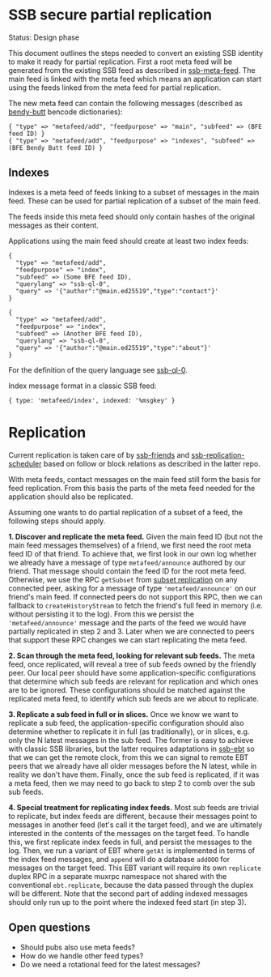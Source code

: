 # SSB secure partial replication

Status: Design phase

This document outlines the steps needed to convert an existing SSB
identity to make it ready for partial replication. First a root meta
feed will be generated from the existing SSB feed as described in
[ssb-meta-feed]. The main feed is linked with the meta feed which
means an application can start using the feeds linked from the meta
feed for partial replication.

The new meta feed can contain the following messages (described
as [bendy-butt] bencode dictionaries):

```
{ "type" => "metafeed/add", "feedpurpose" => "main", "subfeed" => (BFE feed ID) }
{ "type" => "metafeed/add", "feedpurpose" => "indexes", "subfeed" => (BFE Bendy Butt feed ID) }
```

## Indexes

Indexes is a meta feed of feeds linking to a subset of messages in the
main feed. These can be used for partial replication of a subset of
the main feed.

The feeds inside this meta feed should only contain hashes of the
original messages as their content.

Applications using the main feed should create at least two index
feeds:

```
{ 
  "type" => "metafeed/add",
  "feedpurpose" => "index", 
  "subfeed" => (Some BFE feed ID),
  "querylang" => "ssb-ql-0",
  "query" => '{"author":"@main.ed25519","type":"contact"}'
}

{ 
  "type" => "metafeed/add",
  "feedpurpose" => "index", 
  "subfeed" => (Another BFE feed ID),
  "querylang" => "ssb-ql-0",
  "query" => '{"author":"@main.ed25519","type":"about"}'
}
```

For the definition of the query language see [ssb-ql-0].

Index message format in a classic SSB feed:

```
{ type: 'metafeed/index', indexed: '%msgkey' }
```

# Replication

Current replication is taken care of by [ssb-friends] and 
[ssb-replication-scheduler] based on follow or block relations as 
described in the latter repo.

With meta feeds, contact messages on the main feed still form the
basis for feed replication. From this basis the parts of the meta feed
needed for the application should also be replicated. 

Assuming one wants to do partial replication of a subset of a feed,
the following steps should apply.

**1. Discover and replicate the meta feed.** Given the main feed ID
(but not the main feed messages themselves) of a friend, we first need
the root meta feed ID of that friend. To achieve that, we first look
in our own log whether we already have a message of type
`metafeed/announce` authored by our friend. That message should
contain the feed ID for the root meta feed. Otherwise, we use the RPC
`getSubset` from [subset replication] on any connected peer, asking
for a message of type `'metafeed/announce'` on our friend's main
feed. If connected peers do not support this RPC, then we can fallback
to `createHistoryStream` to fetch the friend's full feed in memory
(i.e.  without persisting it to the log). From this we persist the
`'metafeed/announce'` message and the parts of the feed we would have
partially replicated in step 2 and 3. Later when we are connected to
peers that support these RPC changes we can start replicating the meta
feed.

**2. Scan through the meta feed, looking for relevant sub feeds.** The
meta feed, once replicated, will reveal a tree of sub feeds owned by
the friendly peer. Our local peer should have some application-specific
configurations that determine which sub feeds are relevant for replication
and which ones are to be ignored. These configurations should be matched
against the replicated meta feed, to identify which sub feeds are we about
to replicate.

**3. Replicate a sub feed in full or in slices.** Once we know we want
to replicate a sub feed, the application-specific configuration should
also determine whether to replicate it in full (as traditionally), or
in slices, e.g. only the N latest messages in the sub feed. The former
is easy to achieve with classic SSB libraries, but the latter requires
adaptations in [ssb-ebt] so that we can get the remote clock, from
this we can signal to remote EBT peers that we already have all older
messages before the N latest, while in reality we don't have
them. Finally, once the sub feed is replicated, if it was a meta feed,
then we may need to go back to step 2 to comb over the sub sub
feeds.

**4. Special treatment for replicating index feeds.** Most sub feeds
are trivial to replicate, but index feeds are different, because their
messages point to messages in another feed (let's call it the target
feed), and we are ultimately interested in the contents of the
messages on the target feed. To handle this, we first replicate index
feeds in full, and persist the messages to the log. Then, we run a
variant of EBT where `getAt` is implemented in terms of the index feed
messages, and `append` will do a database `addOOO` for messages on the
target feed. This EBT variant will require its own `replicate` duplex
RPC in a separate muxrpc namespace not shared with the conventional
`ebt.replicate`, because the data passed through the duplex will be
different. Note that the second part of adding indexed messages should
only run up to the point where the indexed feed start (in step 3).

 
## Open questions

- Should pubs also use meta feeds?
- How do we handle other feed types?
- Do we need a rotational feed for the latest messages?

[ssb-meta-feed]: https://github.com/ssb-ngi-pointer/ssb-meta-feed
[bendy-butt]: https://github.com/ssb-ngi-pointer/bendy-butt-spec
[ssb-friends]: https://github.com/ssbc/ssb-friends
[ssb-ebt]: https://github.com/ssbc/ssb-ebt
[ssb-replication-scheduler]: https://github.com/ssb-ngi-pointer/ssb-replication-scheduler
[subset replication]: https://github.com/ssb-ngi-pointer/ssb-subset-replication
[ssb-ql-0]: https://github.com/ssb-ngi-pointer/ssb-subset-replication-spec#ssb-ql-0
